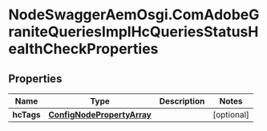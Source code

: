 # NodeSwaggerAemOsgi.ComAdobeGraniteQueriesImplHcQueriesStatusHealthCheckProperties

## Properties

Name | Type | Description | Notes
------------ | ------------- | ------------- | -------------
**hcTags** | [**ConfigNodePropertyArray**](ConfigNodePropertyArray.md) |  | [optional] 


